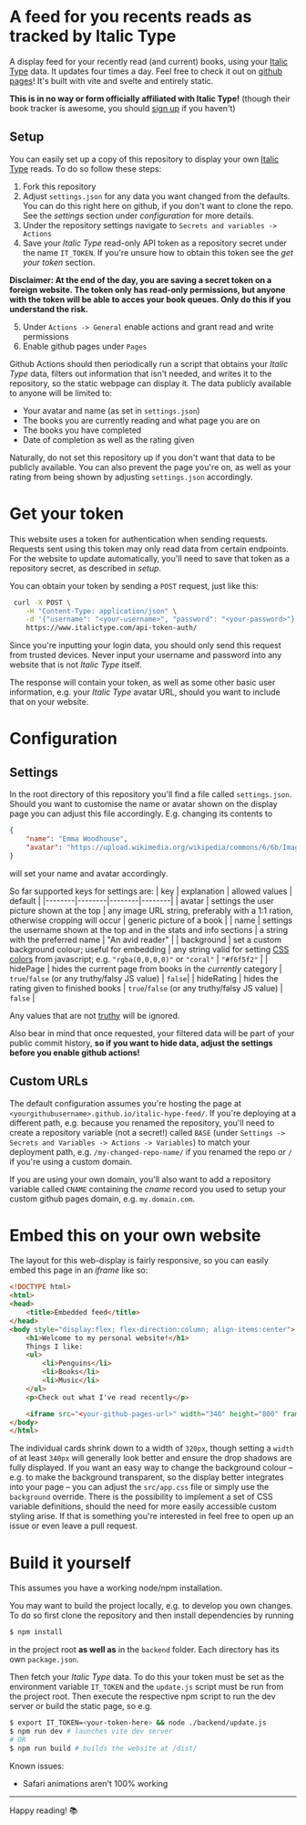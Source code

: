 # A feed for you recents reads as tracked by Italic Type
A display feed for your recently read (and current) books, using your [Italic Type](https://www.italictype.com/) data. It updates four times a day. Feel free to check it out on [github pages](https://sebastian-stubenvoll.github.io/italic-hype-feed/)!
It's built with vite and svelte and entirely static.

**This is in no way or form officially affiliated with Italic Type!**
(though their book tracker is awesome, you should [sign up](https://www.italictype.com/) if you haven't)

## Setup

You can easily set up a copy of this repository to display your own [Italic Type](https://www.italictype.com/) reads. 
To do so follow these steps:

1. Fork this repository
2. Adjust `settings.json` for any data you want changed from the defaults.
    You can do this right here on github, if you don't want to clone the repo.
    See the *settings* section under *configuration* for more details.
3. Under the repository settings navigate to `Secrets and variables -> Actions`
4. Save your *Italic Type* read-only API token as a repository secret under the name `IT_TOKEN`.
   If you're unsure how to obtain this token see the *get your token* section.
   
**Disclaimer: At the end of the day, you are saving a secret token on a
   foreign website. The token only has read-only permissions, but anyone with the token
   will be able to acces your book queues. Only do this if you understand the risk.**

5. Under `Actions -> General` enable actions and grant read and write
   permissions
6. Enable github pages under `Pages`

Github Actions should then periodically run a script that obtains your
*Italic Type* data, filters out information that isn't needed, and writes it to the
repository, so the static webpage can display it. The data publicly available
to anyone will be limited to:

+ Your avatar and name (as set in `settings.json`)
+ The books you are currently reading and what page you are on
+ The books you have completed
+ Date of completion as well as the rating given

Naturally, do not set this repository up if you don't want that data to be publicly available. You can also prevent the page you're on, as well as your rating from being shown by adjusting `settings.json` accordingly.

# Get your token
This website uses a token for authentication when sending requests. Requests sent using this token may only read data from certain endpoints. For the website to update automatically, you'll need to save that token as a repository secret, as described in *setup*.

You can obtain your token by sending a `POST` request, just like this:
```bash
 curl -X POST \
    -H "Content-Type: application/json" \
    -d '{"username": "<your-username>", "password": "<your-password>"}' \
    https://www.italictype.com/api-token-auth/
```
Since you're inputting your login data, you should only send this request from trusted devices. Never input your username and password into any website that is not *Italic Type* itself.

The response will contain your token, as well as some other basic user information, e.g. your *Italic Type* avatar URL, should you want to include that on your website.

# Configuration

## Settings
In the root directory of this repository you'll find a file called `settings.json`. Should you want to customise the name or avatar shown on the display page you can adjust this file accordingly. E.g. changing its contents to
```json
{
    "name": "Emma Woodhouse",
    "avatar": "https://upload.wikimedia.org/wikipedia/commons/6/6b/Image_taken_from_page_379_of_%27%28Emma._New_edition.%29%27_%2811299328635%29_%28cropped%29.jpg"
}
```
will set your name and avatar accordingly.

So far supported keys for settings are:
| key | explanation | allowed values | default |
|--------|--------|--------|--------|
| avatar | settings the user picture shown at the top | any image URL string, preferably with a 1:1 ration, otherwise cropping will occur | generic picture of a book |
|  name  |  settings the username shown at the top and in the stats and info sections  |  a string with the preferred name  | "An avid reader" |
|  background  |  set a custom background colour; useful for embedding |  any string valid for setting [CSS colors](https://developer.mozilla.org/en-US/docs/Web/CSS/color_value) from javascript; e.g. `"rgba(0,0,0,0)"` or `"coral"` | `"#f6f5f2"` |
| hidePage | hides the current page from books in the *currently* category | `true`/`false` (or any truthy/falsy JS value) | `false`| 
| hideRating | hides the rating given to finished books | `true`/`false` (or any truthy/falsy JS value) | `false` |


Any values that are not [truthy](https://developer.mozilla.org/en-US/docs/Glossary/Truthy) will be ignored.

Also bear in mind that once requested, your filtered data will be part of your
public commit history, **so if you want to hide data, adjust the settings before you
enable github actions!**

## Custom URLs
The default configuration assumes you're hosting the page at `<yourgithubusername>.github.io/italic-hype-feed/`. If you're deploying at a different path, e.g. because you renamed the repository, you'll need to create a repository variable (not a secret!) called `BASE` (under `Settings -> Secrets and Variables -> Actions -> Variables`) to match your deployment path, e.g. `/my-changed-repo-name/` if you renamed the repo or `/` if you're using a custom domain.

If you are using your own domain, you'll also want to add a repository variable called
`CNAME` containing the *cname* record you used to setup your custom github pages
domain, e.g. `my.domain.com`.

# Embed this on your own website
The layout for this web-display is fairly responsive, so you can easily embed
this page in an *iframe* like so:
```html
<!DOCTYPE html>
<html>
<head>
    <title>Embedded feed</title>
</head>
<body style="display:flex; flex-direction:column; align-items:center">
    <h1>Welcome to my personal website!</h1>
    Things I like:
    <ul>
        <li>Penguins</li>
        <li>Books</li>
        <li>Music</li>
    </ul>
    <p>Check out what I've read recently</p>

    <iframe src="<your-github-pages-url>" width="340" height="800" frameborder="0"></iframe>
</body>
</html>
```
The individual cards shrink down to a width of `320px`, though setting a `width` of at least `340px` will generally look better and ensure the drop shadows are fully displayed. If you want an easy way to change the background colour – e.g. to make the background transparent, so the display better integrates into your page – you can adjust the `src/app.css` file or simply use the `background` override. There is the possibility to implement a set of CSS variable definitions, should the need for more easily accessible custom styling arise. If that is something you're interested in feel free to open up an issue or even leave a pull request.

# Build it yourself

This assumes you have a working node/npm installation.

You may want to build the project locally, e.g. to develop you own changes.
To do so first clone the repository and then install dependencies by running

```bash
$ npm install
```
in the project root **as well as** in the `backend` folder.
Each directory has its own `package.json`.

Then fetch your *Italic Type* data. To do this your token must be set as the environment variable `IT_TOKEN` and the `update.js` script must be run from the project root. Then execute the respective npm script to run the dev server or build the static page, so e.g.
```bash
$ export IT_TOKEN=<your-token-here> && node ./backend/update.js
$ npm run dev # launches vite dev server
# OR
$ npm run build # builds the website at /dist/
```

Known issues:

- Safari animations aren't 100% working

---

Happy reading! 📚


